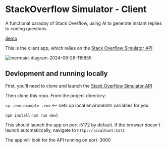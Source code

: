 # StackOverflow Simulator - Client

A functional paradoy of Stack Overflow, using AI to generate instant replies to coding questions.

[demo](https://github.com/user-attachments/assets/544aae81-c468-4898-a914-c3ce8806d9cd)

This is the client app, which relies on the [Stack Overflow Simulator API](https://github.com/clairefro/sos-api)

![mermaid-diagram-2024-08-26-115855](https://github.com/user-attachments/assets/f6217db8-6418-420b-a909-9551528392c2)

## Devlopment and running locally

First, you'll need to clone and launch the [Stack Overflow Simulator API](https://github.com/clairefro/sos-api?tab=readme-ov-file#devlopment-and-running-locally)

Then clone this repo. From the project directory:

`cp .env.example .env` <-- sets up local environemtn variables for you

`npm install`
`npm run dev`)

This should launch the app on port :5172 by default. If the browser doesn't launch automaticcally, navigate to `http://localhost:5173`

The app will look for the API running on port :3000

